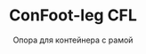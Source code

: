 ---
title: "ConFoot-leg CFL"
subtitle: "Опора для контейнера с рамой"
mainImage: "/images/products/confoot-leg-cfl-main.jpg"
gallery:
  - "/images/products/confoot-leg-cfl-1.jpg"
  - "/images/products/confoot-leg-cfl-2.jpg"
  - "/images/products/confoot-leg-cfl-3.jpg"
shortDescription: "ConFoot-leg CFL разработана специально для контейнеров с рамой, идеально соответствуя их конструкциям, что позволяет использовать такие контейнеры в качестве хранилищ для жидкостей и других материалов."
technicalDescription: "Модель CFL сконструирована для сферических контейнеров, используемых для перевозки жидкостей, требующих высокого давления, поскольку сферическая форма лучше всего выдерживает давление, но для транспортировки им требуются рамы."
videoID: "C2KwnEb-npU"
specifications:
  - name: "Вес"
    value: "24 кг за опору"
  - name: "Грузоподъемность"
    value: "30 тонн"
  - name: "Диапазон регулировки"
    value: "от 1,043 мм до 1,448 мм"
  - name: "Материал"
    value: "Высококачественная сталь"
price: "3.600 EUR"
priceVAT: "4.356 EUR"
pricingNotes: "Доступны скидки при заказе оптом. Свяжитесь с нами для уточнения деталей."
buyLink: "/contact"
howToUse: |
  1. Разместите опору CFL в углу рамы контейнера
  2. Зафиксируйте механизм блокировки
  3. При необходимости отрегулируйте высоту в пределах от 1,043 мм до 1,448 мм
  4. Повторите для всех необходимых углов
  5. Опустите прицеп и отправляйтесь, оставив контейнер на опорах
benefits:
  - title: "Идеальное соответствие раме"
    description: "Разработана для идеальной подгонки под рамы сферических контейнеров"
  - title: "Хранение жидкостей"
    description: "Позволяет использовать контейнеры в качестве хранилищ для жидкостей, требующих высокой прочности на давление"
  - title: "Специализированный дизайн"
    description: "Сконструирована специально для удовлетворения уникальных требований контейнеров с рамой"
  - title: "Универсальное применение"
    description: "Подходит для различных отраслей, требующих специализированного хранения и обработки контейнеров"
  - title: "Готовность к перемещению"
    description: "Контейнеры всегда готовы к транспортировке — достаточно подъехать на прицепе под контейнер и продолжить путь"
  - title: "Оптимизация затрат"
    description: "Оптимизирует затраты и время за счет специализированной обработки контейнеров без дополнительного оборудования"
articleContent: |
  ## Что такое ConFoot-leg CFL?

  ConFoot-leg CFL — это специализированное решение в виде опоры для контейнеров с рамой. В отличие от стандартных морских контейнеров, сферические контейнеры, используемые для перевозки жидкостей, требующих выдержки высокого давления, нуждаются в рамах для транспортировки, так как сферическая форма лучше всего переносит давление. Модель CFL разработана для идеальной подгонки под эти рамы, что позволяет использовать такие специализированные контейнеры в качестве хранилищ для жидкостей и других материалов, требующих сопротивления давлению.

  ## Основные преимущества для специализированной обработки контейнеров

  ConFoot-leg CFL предоставляет значительные операционные преимущества для предприятий, работающих с контейнерами с рамой, особенно с теми, которые используются для перевозки и хранения жидкостей. Возможность установки этих специализированных контейнеров на опоры позволяет создать гибкие решения для хранения жидкостей и других материалов, чувствительных к давлению, без необходимости строительства постоянной инфраструктуры.

  Модель CFL позволяет предприятиям оптимизировать их специализированные операции с контейнерами, обеспечивая безопасную поддержку контейнеров с рамой во время погрузки, разгрузки и хранения. Эта универсальность делает CFL идеальным решением для отраслей, где важно транспортировать и хранить жидкости и другие материалы, требующие контейнеров с высокой сопротивляемостью давлению.

  ## Как это работает

  ConFoot-leg CFL надежно крепится к рамам специализированных контейнеров, обеспечивая стабильную поддержку при их размещении для погрузки, разгрузки или хранения. Опоры имеют диапазон регулировки от 1,043 мм до 1,448 мм, что позволяет их универсальное позиционирование в различных условиях эксплуатации. Каждая опора весит 24 кг, что обеспечивает удобство при обращении с ними, а система выдерживает значительную грузоподъемность — 30 тонн.

  Процесс установки прост:
  1. Разместите опоры CFL в углах рамы контейнера
  2. Зафиксируйте механизм блокировки для надежного крепления опор
  3. По необходимости отрегулируйте высоту в зависимости от конкретных требований
  4. Опустите прицеп и отправляйтесь, оставив контейнер надежно установленным на опорах

  Когда наступает время перемещения контейнера, достаточно подъехать на прицепе, закрепить контейнер, снять опоры и продолжить путь.

  ## Области применения ConFoot-leg CFL

  ### Химическая промышленность
  Химическая промышленность получает значительные преимущества от способности CFL безопасно поддерживать контейнеры, используемые для хранения и перевозки химических веществ и жидкостей. Возможность установки специализированных контейнеров на опорах позволяет компаниям создавать гибкие решения для хранения, обеспечивая сохранность материалов, чувствительных к давлению, и оптимальное использование пространства.

  ### Нефтегазовый сектор
  Для нефтегазового сектора CFL предоставляет ценную гибкость при работе с контейнерами, предназначенными для различных нефтепродуктов. Возможность безопасного размещения этих контейнеров на опорах позволяет проводить более эффективную погрузку и разгрузку, а также создавать временные возможности хранения в периоды пиковых нагрузок.

  ### Пищевая промышленность и напитки
  Промышленность по производству продуктов питания и напитков может использовать опоры CFL для контейнеров, предназначенных для транспортировки и хранения жидких пищевых продуктов. Стабильность и надежность системы обеспечивают безопасное обращение и хранение этих чувствительных материалов без риска их порчи или загрязнения.

  ### Очистка и снабжение водой
  Операции по очистке и снабжению водой могут извлечь выгоду из способности CFL поддерживать контейнеры, используемые для хранения и перевозки химикатов для очистки воды и других жидких материалов. Эта возможность позволяет более гибко и эффективно управлять важными ресурсами.

  ## Технические характеристики

  - **Грузоподъемность**: 30 тонн
  - **Вес**: 24 кг за опору
  - **Диапазон регулировки**: от 1,043 мм до 1,448 мм
  - **Материал**: Высококачественная сталь с прочным покрытием
  - **Совместимость**: Специализированные контейнеры с рамой, особенно предназначенные для перевозки жидкостей

  ConFoot-leg CFL представляет собой специализированное решение для обработки контейнеров с рамой, предлагая предприятиям способ оптимизировать их операции с сферическими контейнерами для жидкостей и других материалов, требующих сопротивления давлению. Обеспечивая безопасную поддержку этих специализированных контейнеров на опорах, CFL помогает добиться большей эффективности и гибкости в операциях по специализированной обработке контейнеров.
---